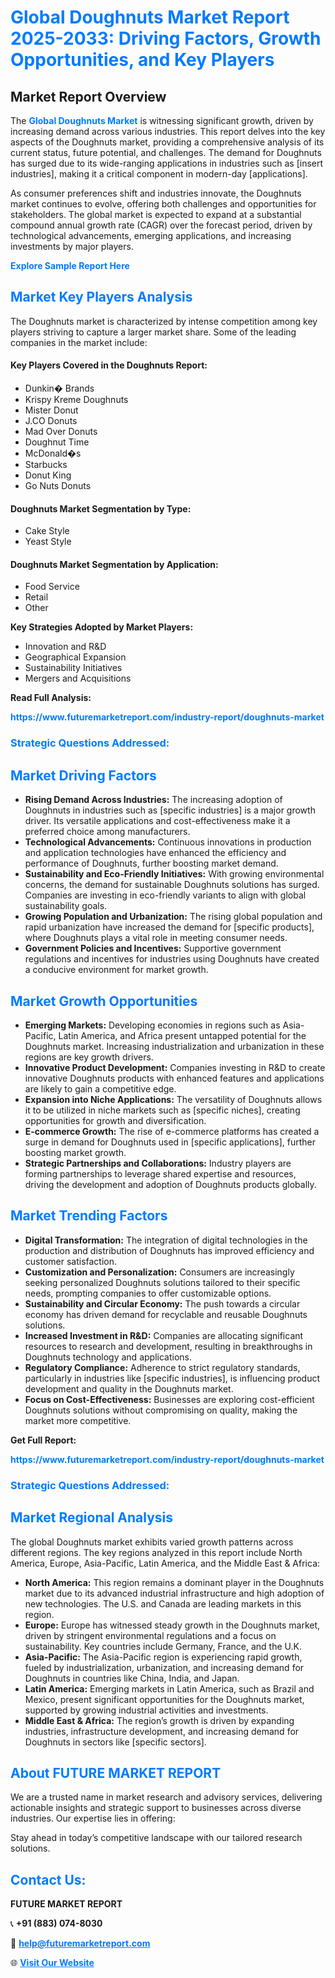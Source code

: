 <h1 style="color: #007BFF;">Global Doughnuts Market Report 2025-2033: Driving Factors, Growth Opportunities, and Key Players</h1>

<section id="overview">
<h2>Market Report Overview</h2>
<p>The <a href="https://www.futuremarketreport.com/industry-report/doughnuts-market" style="color: #007BFF; text-decoration: none;"><strong>Global Doughnuts Market</strong></a> is witnessing significant growth, driven by increasing demand across various industries. This report delves into the key aspects of the Doughnuts market, providing a comprehensive analysis of its current status, future potential, and challenges. The demand for Doughnuts has surged due to its wide-ranging applications in industries such as [insert industries], making it a critical component in modern-day [applications].</p>
<p>As consumer preferences shift and industries innovate, the Doughnuts market continues to evolve, offering both challenges and opportunities for stakeholders. The global market is expected to expand at a substantial compound annual growth rate (CAGR) over the forecast period, driven by technological advancements, emerging applications, and increasing investments by major players.</p>
</section>

<section id="overview">
<p><a href="https://www.futuremarketreport.com/request-sample/reportId=97068" style="color: #007BFF; text-decoration: none;"><strong>Explore Sample Report Here</strong></a></p>
</section>

<section id="key-players">
<h2 style="color: #007BFF;">Market Key Players Analysis</h2>
<p>The Doughnuts market is characterized by intense competition among key players striving to capture a larger market share. Some of the leading companies in the market include:</p>
<h4>Key Players Covered in the Doughnuts Report:</h4>
<ul><li>Dunkin� Brands</li><li>Krispy Kreme Doughnuts</li><li>Mister Donut</li><li>J.CO Donuts</li><li>Mad Over Donuts</li><li>Doughnut Time</li><li>McDonald�s</li><li>Starbucks</li><li>Donut King</li><li>Go Nuts Donuts</li></ul>
<h4>Doughnuts Market Segmentation by Type:</h4>
<ul><li>Cake Style</li><li>Yeast Style</li></ul>

<h4>Doughnuts Market Segmentation by Application:</h4>
<ul><li>Food Service</li><li>Retail</li><li>Other</li></ul>
<p><strong>Key Strategies Adopted by Market Players:</strong></p>
<ul>
<li>Innovation and R&D</li>
<li>Geographical Expansion</li>
<li>Sustainability Initiatives</li>
<li>Mergers and Acquisitions</li>
</ul>
</section>

<section>
<p><strong>Read Full Analysis: </strong></p><a href="https://www.futuremarketreport.com/industry-report/doughnuts-market" style="color: #007BFF; text-decoration: none;"><strong>https://www.futuremarketreport.com/industry-report/doughnuts-market</strong></a>
<h3 style="color: #007BFF;">Strategic Questions Addressed:</h3>
</section>

<section id="driving-factors">
<h2 style="color: #007BFF;">Market Driving Factors</h2>
<ul>
<li><strong>Rising Demand Across Industries:</strong> The increasing adoption of Doughnuts in industries such as [specific industries] is a major growth driver. Its versatile applications and cost-effectiveness make it a preferred choice among manufacturers.</li>
<li><strong>Technological Advancements:</strong> Continuous innovations in production and application technologies have enhanced the efficiency and performance of Doughnuts, further boosting market demand.</li>
<li><strong>Sustainability and Eco-Friendly Initiatives:</strong> With growing environmental concerns, the demand for sustainable Doughnuts solutions has surged. Companies are investing in eco-friendly variants to align with global sustainability goals.</li>
<li><strong>Growing Population and Urbanization:</strong> The rising global population and rapid urbanization have increased the demand for [specific products], where Doughnuts plays a vital role in meeting consumer needs.</li>
<li><strong>Government Policies and Incentives:</strong> Supportive government regulations and incentives for industries using Doughnuts have created a conducive environment for market growth.</li>
</ul>
</section>

<section id="growth-opportunities">
<h2 style="color: #007BFF;">Market Growth Opportunities</h2>
<ul>
<li><strong>Emerging Markets:</strong> Developing economies in regions such as Asia-Pacific, Latin America, and Africa present untapped potential for the Doughnuts market. Increasing industrialization and urbanization in these regions are key growth drivers.</li>
<li><strong>Innovative Product Development:</strong> Companies investing in R&D to create innovative Doughnuts products with enhanced features and applications are likely to gain a competitive edge.</li>
<li><strong>Expansion into Niche Applications:</strong> The versatility of Doughnuts allows it to be utilized in niche markets such as [specific niches], creating opportunities for growth and diversification.</li>
<li><strong>E-commerce Growth:</strong> The rise of e-commerce platforms has created a surge in demand for Doughnuts used in [specific applications], further boosting market growth.</li>
<li><strong>Strategic Partnerships and Collaborations:</strong> Industry players are forming partnerships to leverage shared expertise and resources, driving the development and adoption of Doughnuts products globally.</li>
</ul>
</section>

<section id="trending-factors">
<h2 style="color: #007BFF;">Market Trending Factors</h2>
<ul>
<li><strong>Digital Transformation:</strong> The integration of digital technologies in the production and distribution of Doughnuts has improved efficiency and customer satisfaction.</li>
<li><strong>Customization and Personalization:</strong> Consumers are increasingly seeking personalized Doughnuts solutions tailored to their specific needs, prompting companies to offer customizable options.</li>
<li><strong>Sustainability and Circular Economy:</strong> The push towards a circular economy has driven demand for recyclable and reusable Doughnuts solutions.</li>
<li><strong>Increased Investment in R&D:</strong> Companies are allocating significant resources to research and development, resulting in breakthroughs in Doughnuts technology and applications.</li>
<li><strong>Regulatory Compliance:</strong> Adherence to strict regulatory standards, particularly in industries like [specific industries], is influencing product development and quality in the Doughnuts market.</li>
<li><strong>Focus on Cost-Effectiveness:</strong> Businesses are exploring cost-efficient Doughnuts solutions without compromising on quality, making the market more competitive.</li>
</ul>
</section>

<section>
<p><strong>Get Full Report: </strong></p><a href="https://www.futuremarketreport.com/industry-report/doughnuts-market" style="color: #007BFF; text-decoration: none;"><strong>https://www.futuremarketreport.com/industry-report/doughnuts-market</strong></a>
<h3 style="color: #007BFF;">Strategic Questions Addressed:</h3>
</section>


<section id="regional-analysis">
<h2 style="color: #007BFF;">Market Regional Analysis</h2>
<p>The global Doughnuts market exhibits varied growth patterns across different regions. The key regions analyzed in this report include North America, Europe, Asia-Pacific, Latin America, and the Middle East & Africa:</p>
<ul>
<li><strong>North America:</strong> This region remains a dominant player in the Doughnuts market due to its advanced industrial infrastructure and high adoption of new technologies. The U.S. and Canada are leading markets in this region.</li>
<li><strong>Europe:</strong> Europe has witnessed steady growth in the Doughnuts market, driven by stringent environmental regulations and a focus on sustainability. Key countries include Germany, France, and the U.K.</li>
<li><strong>Asia-Pacific:</strong> The Asia-Pacific region is experiencing rapid growth, fueled by industrialization, urbanization, and increasing demand for Doughnuts in countries like China, India, and Japan.</li>
<li><strong>Latin America:</strong> Emerging markets in Latin America, such as Brazil and Mexico, present significant opportunities for the Doughnuts market, supported by growing industrial activities and investments.</li>
<li><strong>Middle East & Africa:</strong> The region’s growth is driven by expanding industries, infrastructure development, and increasing demand for Doughnuts in sectors like [specific sectors].</li>
</ul>
</section>

<footer>
<h2 style="color: #007BFF;">About FUTURE MARKET REPORT</h2>
<p>We are a trusted name in market research and advisory services, delivering actionable insights and strategic support to businesses across diverse industries. Our expertise lies in offering:</p>

<p>Stay ahead in today’s competitive landscape with our tailored research solutions.</p>

<h2 style="color: #007BFF;">Contact Us:</h2>
<p><strong>FUTURE MARKET REPORT</strong></p>
<p>📞 <strong>+91 (883) 074-8030</strong></p>
<p>📧 <strong><a href="mailto:help@futuremarketreport.com" style="color: #007BFF;">help@futuremarketreport.com</a></strong></p>
<p>🌐 <strong><a href="https://www.futuremarketreport.com/" style="color: #007BFF;">Visit Our Website</a></strong></p>
</footer>